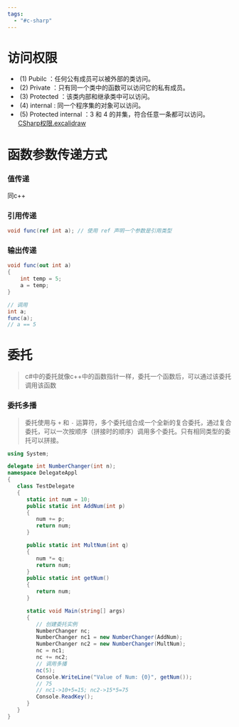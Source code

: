 ```yaml
---
tags:
  - "#c-sharp"
---
```


# 访问权限
-  (1) Pubilc ：任何公有成员可以被外部的类访问。
-  (2) Private ：只有同一个类中的函数可以访问它的私有成员。
-  (3) Protected ：该类内部和继承类中可以访问。
-  (4) internal : 同一个程序集的对象可以访问。
-  (5) Protected internal ：3 和 4 的并集，符合任意一条都可以访问。
[CSharp权限.excalidraw](CSharp权限.excalidraw.md)

# 函数参数传递方式
### 值传递
同c++
### 引用传递
``` c#
void func(ref int a); // 使用 ref 声明一个参数是引用类型
```
### 输出传递
``` c#
void func(out int a)
{
	int temp = 5;
	a = temp;
}

// 调用
int a;
func(a);
// a == 5
```

# 委托
> c#中的委托就像c++中的函数指针一样，委托一个函数后，可以通过该委托调用该函数

### 委托多播
>委托使用与 `+` 和 `-` 运算符，多个委托组合成一个全新的复合委托，通过复合委托，可以一次按顺序（拼接时的顺序）调用多个委托。只有相同类型的委托可以拼接。

```c#
using System;

delegate int NumberChanger(int n);
namespace DelegateAppl
{
   class TestDelegate
   {
      static int num = 10;
      public static int AddNum(int p)
      {
         num += p;
         return num;
      }

      public static int MultNum(int q)
      {
         num *= q;
         return num;
      }
      public static int getNum()
      {
         return num;
      }

      static void Main(string[] args)
      {
         // 创建委托实例
         NumberChanger nc;
         NumberChanger nc1 = new NumberChanger(AddNum);
         NumberChanger nc2 = new NumberChanger(MultNum);
         nc = nc1;
         nc += nc2;
         // 调用多播
         nc(5);
         Console.WriteLine("Value of Num: {0}", getNum());
         // 75
         // nc1->10+5=15; nc2->15*5=75
         Console.ReadKey();
      }
   }
}
```